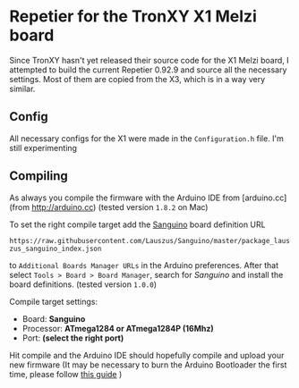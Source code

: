# Repetier for the TronXY X1 Melzi board

Since TronXY hasn't yet released their source code for the X1 Melzi board, I attempted to build the current Repetier 0.92.9 and source all the necessary settings. Most of them are copied from the X3, which is in a way very similar.


## Config

All necessary configs for the X1 were made in the `Configuration.h` file.
I'm still experimenting


## Compiling

As always you compile the firmware with the Arduino IDE from [arduino.cc](from http://arduino.cc) (tested version `1.8.2` on Mac)

To set the right compile target add the [Sanguino](https://github.com/Lauszus/Sanguino) board definition URL

`https://raw.githubusercontent.com/Lauszus/Sanguino/master/package_lauszus_sanguino_index.json`

to `Additional Boards Manager URLs` in the Arduino preferences.
After that select `Tools > Board > Board Manager`, search for _Sanguino_ and install the board definitions. (tested version `1.0.0`)

Compile target settings:
* Board: **Sanguino**
* Processor: **ATmega1284 or ATmega1284P (16Mhz)**
* Port: **(select the right port)**

Hit compile and the Arduino IDE should hopefully compile and upload your new firmware
(It may be necessary to burn the Arduino Bootloader the first time, please follow [this guide](https://learn.sparkfun.com/tutorials/installing-an-arduino-bootloader) )
